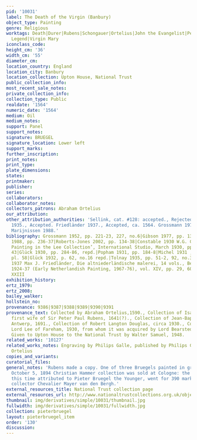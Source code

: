 ```yaml
---
pid: '10031'
label: The Death of the Virgin (Banbury)
object_type: Painting
genre: Religious
worktags: Death|Durer|Rubens|Schongauer|Ortelius|John the Evangelist|Peter|The Golden
  Legend|Virgin Mary
iconclass_code:
height_cm: '36'
width_cm: '55'
diameter_cm:
location_country: England
location_city: Banbury
location_collection: Upton House, National Trust
public_collection_info:
most_recent_sale_notes:
private_collection_info:
collection_type: Public
realdate: '1564'
numeric_date: '1564'
medium: Oil
medium_notes:
support: Panel
support_notes:
signature: BRUEGEL
signature_location: Lower left
support_marks:
further_inscription:
print_notes:
print_type:
plate_dimensions:
states:
printmaker:
publisher:
series:
collaborators:
collaborator_notes:
collectors_patrons: Abraham Ortelius
our_attribution:
other_attribution_authorities: 'Sellink, cat. #128: accepted., Rejected, Copy. Tolnay
  1935., Accepted. Friedländer 1937., Accepted, ca. 1564. Grossmann 1973., Accepted.
  Marijnissen 1988.'
bibliography: Grossmann 1952, pp. 221-23, 227, no.6|Gibson 1977, pp. 132-34|Marijnissen
  1988, pp. 236-37|Roberts-Jones 2002, pp. 134-38|Constable 1930 W.G. Constable, ‘Northern
  Painting in the Lee Collection’, International Studio, March 1930, pp. 41, repd.,
  43|Glück 1930, pp. 284-86, repd.|Popham 1931, pp. 184-8|Michel 1931 , pp. 85-86,
  pl. 58|Glück 1932, p. 62, no.16 repd.|Tolnay 1935, pp. 51-2, 92, no.38, pl.148|Friedländer
  1937 Max J. Friedländer, Die altniederländische malerei, 14 vols., Berlin and Leiden,
  1924-37 (Early Netherlandish Painting, 1967-76), vol. XIV, pp. 29, 60, no.23, pl.
  XXIII
exhibition_history:
ertz_1979:
ertz_2008:
bailey_walker:
hollstein_no:
provenance: 9386|9387|9388|9389|9390|9391
provenance_text: Collected by Abraham Ortelius,1590., Collection of Isabella Brant,
  first wife of Sir Peter Paul Rubens, 1641(?)., Collection of Jean-Baptiste Anthoine,
  Antwerp, 1691., Collection of Robert Langton Douglas, circa 1930., Collection of
  Lord Lee of Fareham, 1930, from whom it was acquired by Lord Bearsted the same year.,
  Given to Upton House to the National Trust by Walter Samuel, 1948.
related_works: '10127'
related_works_notes: Engraving by Philips Galle, published by Philips Galle and Abraham
  Ortelius
copies_and_variants:
curatorial_files:
general_notes: 'Rubens made a copy. One of three Bruegels painted in grisaille style.
  October 5, 1894 Christian Hammer collection was sold at Cologne: the picture, at
  this time attributed to Pieter Bruegel the Younger, went for 390 marks to Antwerp
  collector Chevalier Mayer van den Bergh.'
external_resources_title: National Trust collection page
external_resources_url: http://www.nationaltrustcollections.org.uk/object/446749
thumbnail: img/derivatives/simple/10031/thumbnail.jpg
fullwidth: img/derivatives/simple/10031/fullwidth.jpg
collection: pieterbruegel
layout: pieterbruegel_item
order: '130'
discussion:
---
```

